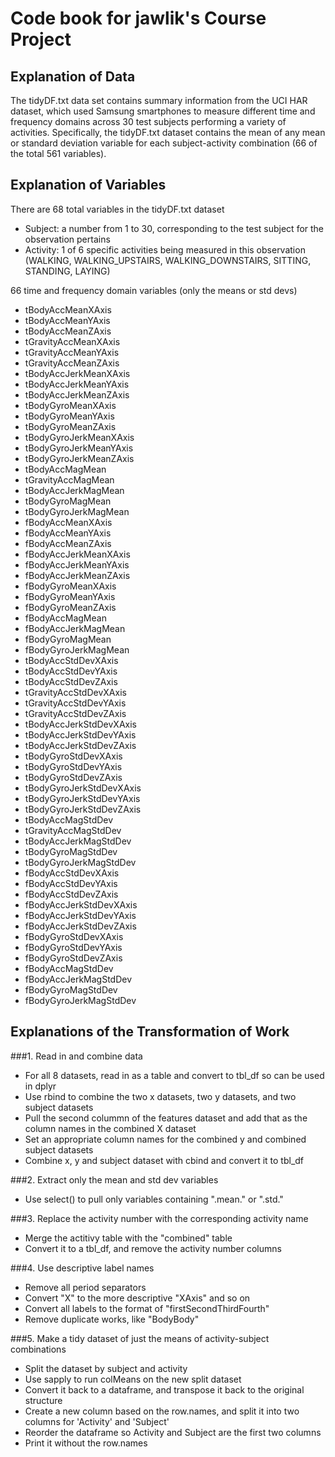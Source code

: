 # Code book for jawlik's Course Project

## Explanation of Data
The tidyDF.txt data set contains summary information from the UCI HAR dataset, which used Samsung smartphones to measure different time and frequency domains across 30 test subjects performing a variety of activities.  Specifically, the tidyDF.txt dataset contains the mean of any mean or standard deviation variable for each subject-activity combination (66 of the total 561 variables).

## Explanation of Variables
There are 68 total variables in the tidyDF.txt dataset
- Subject: a number from 1 to 30, corresponding to the test subject for the observation pertains
- Activity: 1 of 6 specific activities being measured in this observation (WALKING, WALKING_UPSTAIRS, WALKING_DOWNSTAIRS, SITTING, STANDING, LAYING)

66 time and frequency domain variables (only the means or std devs)
- tBodyAccMeanXAxis
- tBodyAccMeanYAxis
- tBodyAccMeanZAxis
- tGravityAccMeanXAxis
- tGravityAccMeanYAxis
- tGravityAccMeanZAxis
- tBodyAccJerkMeanXAxis
- tBodyAccJerkMeanYAxis
- tBodyAccJerkMeanZAxis
- tBodyGyroMeanXAxis
- tBodyGyroMeanYAxis
- tBodyGyroMeanZAxis
- tBodyGyroJerkMeanXAxis
- tBodyGyroJerkMeanYAxis
- tBodyGyroJerkMeanZAxis
- tBodyAccMagMean
- tGravityAccMagMean
- tBodyAccJerkMagMean
- tBodyGyroMagMean
- tBodyGyroJerkMagMean
- fBodyAccMeanXAxis
- fBodyAccMeanYAxis
- fBodyAccMeanZAxis
- fBodyAccJerkMeanXAxis
- fBodyAccJerkMeanYAxis
- fBodyAccJerkMeanZAxis
- fBodyGyroMeanXAxis
- fBodyGyroMeanYAxis
- fBodyGyroMeanZAxis
- fBodyAccMagMean
- fBodyAccJerkMagMean
- fBodyGyroMagMean
- fBodyGyroJerkMagMean
- tBodyAccStdDevXAxis
- tBodyAccStdDevYAxis
- tBodyAccStdDevZAxis
- tGravityAccStdDevXAxis
- tGravityAccStdDevYAxis
- tGravityAccStdDevZAxis
- tBodyAccJerkStdDevXAxis
- tBodyAccJerkStdDevYAxis
- tBodyAccJerkStdDevZAxis
- tBodyGyroStdDevXAxis
- tBodyGyroStdDevYAxis
- tBodyGyroStdDevZAxis
- tBodyGyroJerkStdDevXAxis
- tBodyGyroJerkStdDevYAxis
- tBodyGyroJerkStdDevZAxis
- tBodyAccMagStdDev
- tGravityAccMagStdDev
- tBodyAccJerkMagStdDev
- tBodyGyroMagStdDev
- tBodyGyroJerkMagStdDev
- fBodyAccStdDevXAxis
- fBodyAccStdDevYAxis
- fBodyAccStdDevZAxis
- fBodyAccJerkStdDevXAxis
- fBodyAccJerkStdDevYAxis
- fBodyAccJerkStdDevZAxis
- fBodyGyroStdDevXAxis
- fBodyGyroStdDevYAxis
- fBodyGyroStdDevZAxis
- fBodyAccMagStdDev
- fBodyAccJerkMagStdDev
- fBodyGyroMagStdDev
- fBodyGyroJerkMagStdDev

## Explanations of the Transformation of Work

###1. Read in and combine data
- For all 8 datasets, read in as a table and convert to tbl_df so can be used in dplyr
- Use rbind to combine the two x datasets, two y datasets, and two subject datasets
- Pull the second colummn of the features dataset and add that as the column names in the combined X dataset
- Set an appropriate column names for the combined y and combined subject datasets
- Combine x, y and subject dataset with cbind and convert it to tbl_df

###2. Extract only the mean and std dev variables
- Use select() to pull only variables containing ".mean." or ".std."

###3. Replace the activity number with the corresponding activity name
- Merge the actitivy table with the "combined" table
- Convert it to a tbl_df, and remove the activity number columns

###4. Use descriptive label names
- Remove all period separators
- Convert "X" to the more descriptive "XAxis" and so on
- Convert all labels to the format of "firstSecondThirdFourth"
- Remove duplicate works, like "BodyBody"

###5. Make a tidy dataset of just the means of activity-subject combinations
- Split the dataset by subject and activity
- Use sapply to run colMeans on the new split dataset
- Convert it back to a dataframe, and transpose it back to the original structure
- Create a new column based on the row.names, and split it into two columns for 'Activity' and 'Subject'
- Reorder the dataframe so Activity and Subject are the first two columns
- Print it without the row.names
